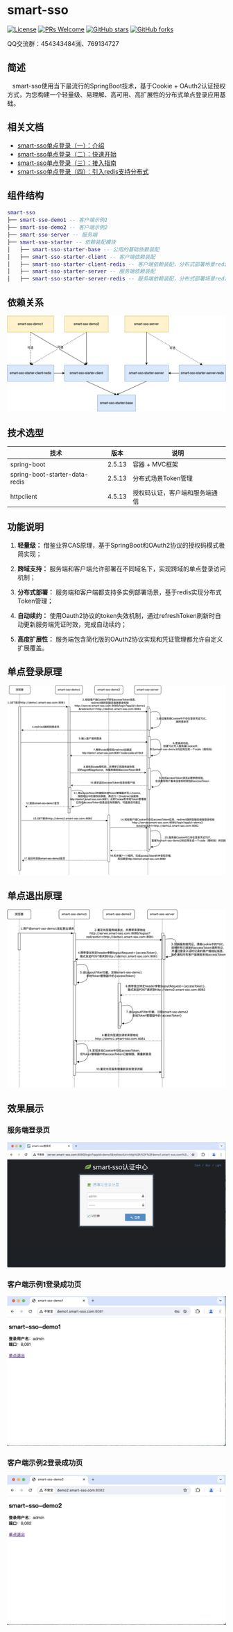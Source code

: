 # smart-sso
[![License](https://img.shields.io/badge/license-MIT-blue.svg)](http://opensource.org/licenses/MIT)
[![PRs Welcome](https://img.shields.io/badge/PRs-welcome-brightgreen.svg)](https://github.com/a466350665/smart-sso/pulls)
[![GitHub stars](https://img.shields.io/github/stars/a466350665/smart-sso.svg?style=social&label=Stars)](https://github.com/a466350665/smart-sso)
[![GitHub forks](https://img.shields.io/github/forks/a466350665/smart-sso.svg?style=social&label=Fork)](https://github.com/a466350665/smart-sso)

QQ交流群：454343484🈵、769134727

## 简述
    smart-sso使用当下最流行的SpringBoot技术，基于Cookie + OAuth2认证授权方式，为您构建一个轻量级、易理解、高可用、高扩展性的分布式单点登录应用基础。

## 相关文档
- [smart-sso单点登录（一）：介绍](https://blog.csdn.net/a466350665/article/details/54140411)
- [smart-sso单点登录（二）：快速开始](https://blog.csdn.net/a466350665/article/details/79628553)
- [smart-sso单点登录（三）：接入指南](https://blog.csdn.net/a466350665/article/details/139736085)
- [smart-sso单点登录（四）：引入redis支持分布式](https://blog.csdn.net/a466350665/article/details/109388429)

## 组件结构

```lua
smart-sso
├── smart-sso-demo1 -- 客户端示例1
├── smart-sso-demo2 -- 客户端示例2
├── smart-sso-server -- 服务端
├── smart-sso-starter -- 依赖装配模块
│   ├── smart-sso-starter-base -- 公用的基础依赖装配
│   ├── smart-sso-starter-client -- 客户端依赖装配
│   ├── smart-sso-starter-client-redis -- 客户端依赖装配，分布式部署场景redis支持
│   ├── smart-sso-starter-server -- 服务端依赖装配
│   ├── smart-sso-starter-server-redis -- 服务端依赖装配，分布式部署场景redis支持
```

## 依赖关系

![](./images/smart-sso.png)

## 技术选型

| 技术                   | 版本    | 说明             |
| ---------------------- | ------- | ---------------- |
| spring-boot             | 2.5.13   | 容器 + MVC框架     |
| spring-boot-starter-data-redis    | 2.5.13   | 分布式场景Token管理  |
| httpclient    | 4.5.13   | 授权码认证，客户端和服务端通信  |

## 功能说明

1. **轻量级：** 借鉴业界CAS原理，基于SpringBoot和OAuth2协议的授权码模式极简实现；

2. **跨域支持：** 服务端和客户端允许部署在不同域名下，实现跨域的单点登录访问机制；

3. **分布式部署：** 服务端和客户端都支持多实例部署场景，基于redis实现分布式Token管理；

4. **自动续约：** 使用Oauth2协议的token失效机制，通过refreshToken刷新时自动更新服务端凭证时效，完成自动续约；

5. **高度扩展性：** 服务端包含简化版的OAuth2协议实现和凭证管理都允许自定义扩展覆盖。

## 单点登录原理
![](./images/smart-sso-login.png)


## 单点退出原理
![](./images/smart-sso-logout.png)


## 效果展示
### 服务端登录页
![](./images/img1.jpg)

### 客户端示例1登录成功页
![](./images/img2.jpg)

### 客户端示例2登录成功页
![](./images/img3.jpg)